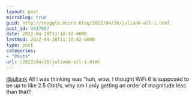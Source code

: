 ```yaml
---
layout: post
microblog: true
guid: http://snuggle.micro.blog/2022/04/28/juliank-all-i.html
post_id: 4547087
date: 2022-04-28T11:10:42-0000
lastmod: 2022-04-28T11:10:42-0000
type: post
categories:
- "Posts"
url: /2022/04/28/juliank-all-i.html
---
```

<p><span class="h-card" translate="no"><a href="https://mastodon.social/@juliank" class="u-url mention">@<span>juliank</span></a></span> All I was thinking was “huh, wow, I thought WiFi 6 is supposed to be up to like 2.5 Gbit/s, why am I only getting an order of magnitude less than that?</p>
